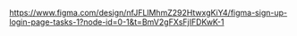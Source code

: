  https://www.figma.com/design/nfJFLlMhmZ292HtwxgKiY4/figma-sign-up-login-page-tasks-1?node-id=0-1&t=BmV2gFXsFjIFDKwK-1

